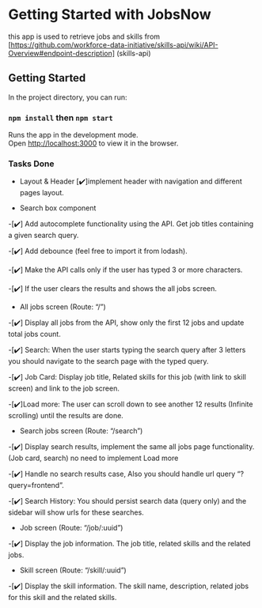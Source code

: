 # Getting Started with JobsNow

this app is used to retrieve jobs and skills from [https://github.com/workforce-data-initiative/skills-api/wiki/API-Overview#endpoint-description] (skills-api)

## Getting Started

In the project directory, you can run:

### `npm install` then `npm start`

Runs the app in the development mode.\
Open [http://localhost:3000](http://localhost:3000) to view it in the browser.


### Tasks Done

- Layout & Header
[✔️]implement header with navigation and different pages layout.


- Search box component

-[✔️] Add autocomplete functionality using the API. Get job titles containing a given search query.

-[✔️] Add debounce (feel free to import it from lodash).

-[✔️] Make the API calls only if the user has typed 3 or more characters.

-[✔️] If the user clears the results and shows the all jobs screen.


- All jobs screen (Route: “/”)
  
-[✔️] Display all jobs from the API, show only the first 12 jobs and update total jobs count.

-[✔️] Search: When the user starts typing the search query after 3 letters you should navigate to the
search page with the typed query.

-[✔️] Job Card: Display job title, Related skills for this job (with link to skill screen) and link to the job
screen.

-[✔️]Load more: The user can scroll down to see another 12 results (Infinite scrolling) until the
results are done.

- Search jobs screen (Route: “/search”)
  
-[✔️] Display search results, implement the same all jobs page functionality. (Job card, search) no
need to implement Load more

-[✔️] Handle no search results case, Also you should handle url query “?query=frontend”.

-[✔️] Search History: You should persist search data (query only) and the sidebar will show urls for
these searches.


- Job screen (Route: “/job/:uuid”)
 
-[✔️] Display the job information. The job title, related skills and the related jobs.


- Skill screen (Route: “/skill/:uuid”)
  
-[✔️] Display the skill information. The skill name, description, related jobs for this skill and the related
skills.



